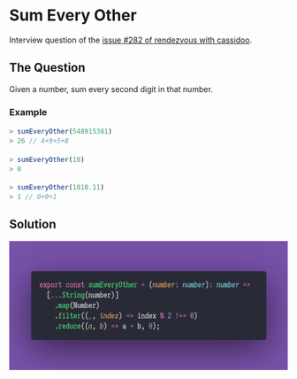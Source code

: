 # Sum Every Other

Interview question of the [issue #282 of rendezvous with cassidoo](https://buttondown.email/cassidoo/archive/what-you-do-every-day-matters-more-than-what-you/).

## The Question

Given a number, sum every second digit in that number.

### Example

```js
> sumEveryOther(548915381)
> 26 // 4+9+5+8

> sumEveryOther(10)
> 0

> sumEveryOther(1010.11)
> 1 // 0+0+1
```

## Solution

![Code Polaroid](./code-screenshot.png)
